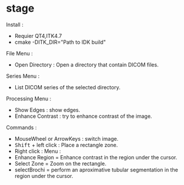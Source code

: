 # stage


Install :
- Requier QT4,ITK4.7
- cmake -DITK_DIR="Path to IDK build"



File Menu :
 - Open Directory : Open a directory that contain DICOM files.

Series Menu :
 - List DICOM series of the selected directory.

Processing Menu :
 - Show Edges : show edges.
 - Enhance Contrast : try to enhance contrast of the image.

Commands :
 - MouseWheel or ArrowKeys : switch image.
 - <kbd>Shift</kbd> + left click : Place a rectangle zone.
 - Right click : Menu :
  - Enhance Region = Enhance contrast in the region under the cursor.
  - Select Zone = Zoom on the rectangle.
  - selectBrochi = perform an aproximative tubular segmentation in the region under the cursor.




